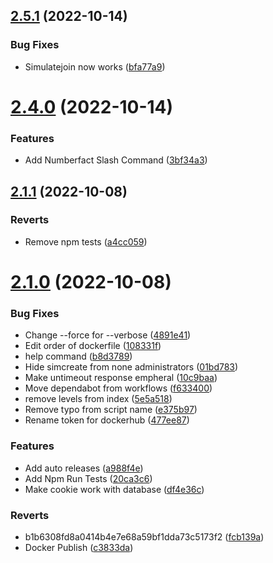 ## [2.5.1](https://github.com/KieranRobson/Clarence-Bot/compare/v2.4.0...v2.5.1) (2022-10-14)


### Bug Fixes

* Simulatejoin now works ([bfa77a9](https://github.com/KieranRobson/Clarence-Bot/commit/bfa77a94e1a396bcefe1f69478e4543463194a29))



# [2.4.0](https://github.com/KieranRobson/Clarence-Bot/compare/v2.1.1...v2.4.0) (2022-10-14)


### Features

* Add Numberfact Slash Command ([3bf34a3](https://github.com/KieranRobson/Clarence-Bot/commit/3bf34a354605bd1159f05fd9f9e84550fffe976b))



## [2.1.1](https://github.com/KieranRobson/Clarence-Bot/compare/v2.1.0...v2.1.1) (2022-10-08)


### Reverts

* Remove npm tests ([a4cc059](https://github.com/KieranRobson/Clarence-Bot/commit/a4cc059acd0fbc7308d8d77c036112f45e7b1c82))



# [2.1.0](https://github.com/KieranRobson/Clarence-Bot/compare/5e5a5182a477bda9686341647d95054c7afbe194...v2.1.0) (2022-10-08)


### Bug Fixes

* Change --force for --verbose ([4891e41](https://github.com/KieranRobson/Clarence-Bot/commit/4891e4172d233b3b65139d86af7aeca0306f4eb6))
* Edit order of dockerfile ([108331f](https://github.com/KieranRobson/Clarence-Bot/commit/108331fc0072284eaa6ed286b0295dd5e01c33ec))
* help command ([b8d3789](https://github.com/KieranRobson/Clarence-Bot/commit/b8d37898447f8d95f4d49c7ebe9cc1696373c94c))
* Hide simcreate from none administrators ([01bd783](https://github.com/KieranRobson/Clarence-Bot/commit/01bd78392e0c447ffc925b3341a4e4f6dce27b01))
* Make untimeout response empheral ([10c9baa](https://github.com/KieranRobson/Clarence-Bot/commit/10c9baa743c7c2cf685d92bcae638de804320193))
* Move dependabot from workflows ([f633400](https://github.com/KieranRobson/Clarence-Bot/commit/f633400c91115b59dd73b936c9e832cb042efb78))
* remove levels from index ([5e5a518](https://github.com/KieranRobson/Clarence-Bot/commit/5e5a5182a477bda9686341647d95054c7afbe194))
* Remove typo from script name ([e375b97](https://github.com/KieranRobson/Clarence-Bot/commit/e375b97b84a979d0cedfedae824b34f575991086))
* Rename token for dockerhub ([477ee87](https://github.com/KieranRobson/Clarence-Bot/commit/477ee878daec537d0f88b7db16cde2dfaebdd8a8))


### Features

* Add auto releases ([a988f4e](https://github.com/KieranRobson/Clarence-Bot/commit/a988f4e8c6168d48f45af2ca4b9ddcb158543568))
* Add Npm Run Tests ([20ca3c6](https://github.com/KieranRobson/Clarence-Bot/commit/20ca3c6eea56324715688925219ac30398ca0423))
* Make cookie work with database ([df4e36c](https://github.com/KieranRobson/Clarence-Bot/commit/df4e36c4154bec9324f3c792960194d510530cc4))


### Reverts

* b1b6308fd8a0414b4e7e68a59bf1dda73c5173f2 ([fcb139a](https://github.com/KieranRobson/Clarence-Bot/commit/fcb139a7e105000d9ab4cdb1a2e7c8c2165f3289))
* Docker Publish ([c3833da](https://github.com/KieranRobson/Clarence-Bot/commit/c3833da0ee6412f58ec6422e92f923ed71f4ce12))



